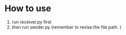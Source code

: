 
# How to use 

1. run receiver.py first
2. then run sender.py (remember to revise the file path. )
